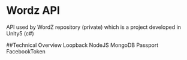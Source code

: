# Wordz API

API used by WordZ repository (private) which is a project developed in Unity5 (c#)

##Technical Overview
Loopback
NodeJS
MongoDB
Passport
FacebookToken
